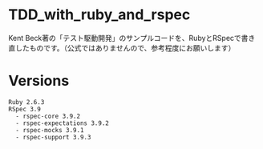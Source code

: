 # TDD_with_ruby_and_rspec
Kent Beck著の「テスト駆動開発」のサンプルコードを、RubyとRSpecで書き直したものです。（公式ではありませんので、参考程度にお願いします）

# Versions
```
Ruby 2.6.3
RSpec 3.9
  - rspec-core 3.9.2
  - rspec-expectations 3.9.2
  - rspec-mocks 3.9.1
  - rspec-support 3.9.3
```

